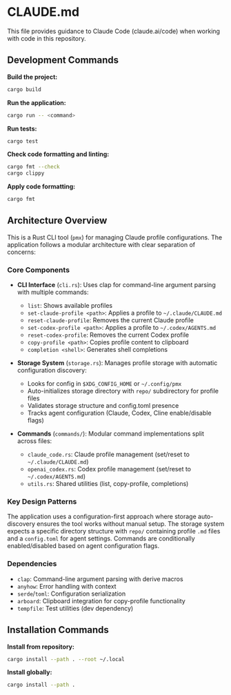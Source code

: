 # CLAUDE.md

This file provides guidance to Claude Code (claude.ai/code) when working with code in this repository.

## Development Commands

**Build the project:**
```bash
cargo build
```

**Run the application:**
```bash
cargo run -- <command>
```

**Run tests:**
```bash
cargo test
```

**Check code formatting and linting:**
```bash
cargo fmt --check
cargo clippy
```

**Apply code formatting:**
```bash
cargo fmt
```

## Architecture Overview

This is a Rust CLI tool (`pmx`) for managing Claude profile configurations. The application follows a modular architecture with clear separation of concerns:

### Core Components

- **CLI Interface** (`cli.rs`): Uses clap for command-line argument parsing with multiple commands:
  - `list`: Shows available profiles
  - `set-claude-profile <path>`: Applies a profile to `~/.claude/CLAUDE.md`
  - `reset-claude-profile`: Removes the current Claude profile
  - `set-codex-profile <path>`: Applies a profile to `~/.codex/AGENTS.md`
  - `reset-codex-profile`: Removes the current Codex profile
  - `copy-profile <path>`: Copies profile content to clipboard
  - `completion <shell>`: Generates shell completions

- **Storage System** (`storage.rs`): Manages profile storage with automatic configuration discovery:
  - Looks for config in `$XDG_CONFIG_HOME` or `~/.config/pmx`
  - Auto-initializes storage directory with `repo/` subdirectory for profile files
  - Validates storage structure and config.toml presence
  - Tracks agent configuration (Claude, Codex, Cline enable/disable flags)

- **Commands** (`commands/`): Modular command implementations split across files:
  - `claude_code.rs`: Claude profile management (set/reset to `~/.claude/CLAUDE.md`)
  - `openai_codex.rs`: Codex profile management (set/reset to `~/.codex/AGENTS.md`)
  - `utils.rs`: Shared utilities (list, copy-profile, completions)

### Key Design Patterns

The application uses a configuration-first approach where storage auto-discovery ensures the tool works without manual setup. The storage system expects a specific directory structure with `repo/` containing profile `.md` files and a `config.toml` for agent settings. Commands are conditionally enabled/disabled based on agent configuration flags.

### Dependencies

- `clap`: Command-line argument parsing with derive macros
- `anyhow`: Error handling with context
- `serde`/`toml`: Configuration serialization  
- `arboard`: Clipboard integration for copy-profile functionality
- `tempfile`: Test utilities (dev dependency)

## Installation Commands

**Install from repository:**
```bash
cargo install --path . --root ~/.local
```

**Install globally:**
```bash
cargo install --path .
```